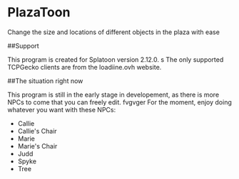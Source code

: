# PlazaToon
Change the size and locations of different objects in the plaza with ease

##Support

This program is created for Splatoon version 2.12.0.
s
The only supported TCPGecko clients are from the loadiine.ovh website.

##The situation right now

This program is still in the early stage in developement, as there is more NPCs to come that you can freely edit.
fvgvger
For the moment, enjoy doing whatever you want with these NPCs:

+ Callie
+ Callie's Chair
+ Marie
+ Marie's Chair
+ Judd
+ Spyke
+ Tree
